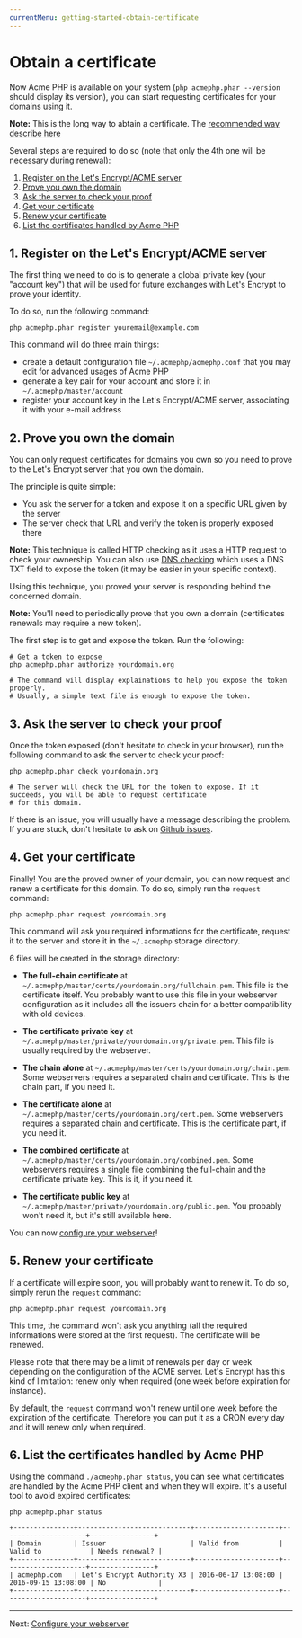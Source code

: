 ```yaml
---
currentMenu: getting-started-obtain-certificate
---
```


# Obtain a certificate

Now Acme PHP is available on your system (`php acmephp.phar --version` should display its version),
you can start requesting certificates for your domains using it.

**Note:** This is the long way to abtain a certificate. The
[recommended way describe here](/documentation/getting-started/2-obtain-certificate-easy.html)

Several steps are required to do so (note that only the 4th one will be necessary during renewal):

1. [Register on the Let's Encrypt/ACME server](#1-register-on-the-lets-encryptacme-server)
2. [Prove you own the domain](#2-prove-you-own-the-domain)
3. [Ask the server to check your proof](#3-ask-the-server-to-check-your-proof)
4. [Get your certificate](#4-get-your-certificate)
5. [Renew your certificate](#5-renew-your-certificate)
6. [List the certificates handled by Acme PHP](#6-list-the-certificates-handled-by-acme-php)

## 1. Register on the Let's Encrypt/ACME server

The first thing we need to do is to generate a global private key (your "account key") that will be
used for future exchanges with Let's Encrypt to prove your identity.

To do so, run the following command:

``` console
php acmephp.phar register youremail@example.com
```

This command will do three main things:
- create a default configuration file `~/.acmephp/acmephp.conf` that you may edit for advanced usages of Acme PHP
- generate a key pair for your account and store it in `~/.acmephp/master/account`
- register your account key in the Let's Encrypt/ACME server, associating it with your e-mail address

## 2. Prove you own the domain

You can only request certificates for domains you own so you need to prove to the Let's Encrypt server that you own
the domain.

The principle is quite simple:
- You ask the server for a token and expose it on a specific URL given by the server
- The server check that URL and verify the token is properly exposed there

**Note:** This technique is called HTTP checking as it uses a HTTP request to check your ownership.
You can also use [DNS checking](/documentation/guides/dns-challenge.html) which uses a DNS TXT field to expose the token
(it may be easier in your specific context).

Using this technique, you proved your server is responding behind the concerned domain.

**Note:** You'll need to periodically prove that you own a domain (certificates renewals may require a new token).

The first step is to get and expose the token. Run the following:

``` console
# Get a token to expose
php acmephp.phar authorize yourdomain.org

# The command will display explainations to help you expose the token properly.
# Usually, a simple text file is enough to expose the token.
```

## 3. Ask the server to check your proof

Once the token exposed (don't hesitate to check in your browser), run the following command to ask the server
to check your proof:

``` console
php acmephp.phar check yourdomain.org

# The server will check the URL for the token to expose. If it succeeds, you will be able to request certificate
# for this domain.
```

If there is an issue, you will usually have a message describing the problem. If you are stuck, don't hesitate to
ask on [Github issues](https://github.com/acmephp/acmephp/issues).

## 4. Get your certificate

Finally! You are the proved owner of your domain, you can now request and renew a certificate for this domain.
To do so, simply run the `request` command:

``` console
php acmephp.phar request yourdomain.org
```

This command will ask you required informations for the certificate, request it to the server and store it in
the `~/.acmephp` storage directory.

6 files will be created in the storage directory:

- **The full-chain certificate** at `~/.acmephp/master/certs/yourdomain.org/fullchain.pem`.
  This file is the certificate itself. You probably want to use this file in your webserver configuration as it
  includes all the issuers chain for a better compatibility with old devices.

- **The certificate private key** at `~/.acmephp/master/private/yourdomain.org/private.pem`.
  This file is usually required by the webserver.

- **The chain alone** at `~/.acmephp/master/certs/yourdomain.org/chain.pem`.
  Some webservers requires a separated chain and certificate. This is the chain part, if you need it.

- **The certificate alone** at `~/.acmephp/master/certs/yourdomain.org/cert.pem`.
  Some webservers requires a separated chain and certificate. This is the certificate part, if you need it.

- **The combined certificate** at `~/.acmephp/master/certs/yourdomain.org/combined.pem`.
  Some webservers requires a single file combining the full-chain and the certificate private key.
  This is it, if you need it.

- **The certificate public key** at `~/.acmephp/master/private/yourdomain.org/public.pem`.
  You probably won't need it, but it's still available here.

You can now [configure your webserver](/documentation/getting-started/3-configure-webserver.html)!

## 5. Renew your certificate

If a certificate will expire soon, you will probably want to renew it. To do so, simply rerun the `request` command:

``` console
php acmephp.phar request yourdomain.org
```

This time, the command won't ask you anything (all the required informations were stored at the first request).
The certificate will be renewed.

Please note that there may be a limit of renewals per day or week depending on the configuration of the ACME server.
Let's Encrypt has this kind of limitation: renew only when required (one week before expiration for instance).

By default, the `request` command won't renew until one week before the expiration of the certificate. Therefore you
can put it as a CRON every day and it will renew only when required.

## 6. List the certificates handled by Acme PHP

Using the command `./acmephp.phar status`, you can see what certificates are handled by the Acme PHP client
and when they will expire. It's a useful tool to avoid expired certificates:

``` console
php acmephp.phar status

+---------------+----------------------------+---------------------+---------------------+----------------+
| Domain        | Issuer                     | Valid from          | Valid to            | Needs renewal? |
+---------------+----------------------------+---------------------+---------------------+----------------+
| acmephp.com   | Let's Encrypt Authority X3 | 2016-06-17 13:08:00 | 2016-09-15 13:08:00 | No             |
+---------------+----------------------------+---------------------+---------------------+----------------+
```

---------------------------------------------------------------------

Next: [Configure your webserver](/documentation/getting-started/3-configure-webserver.html)
